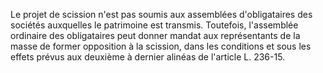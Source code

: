 Le projet de scission n'est pas soumis aux assemblées d'obligataires des sociétés auxquelles le patrimoine est transmis. Toutefois, l'assemblée ordinaire des obligataires peut donner mandat aux représentants de la masse de former opposition à la scission, dans les conditions et sous les effets prévus aux deuxième à dernier alinéas de l'article L. 236-15.

